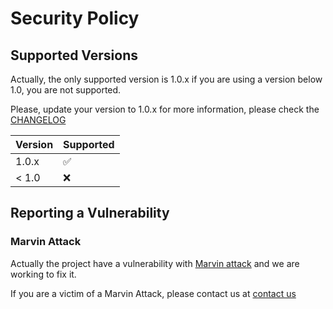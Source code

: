 # Security Policy

## Supported Versions

Actually, the only supported version is 1.0.x
if you are using a version below 1.0, you are not supported.


Please, update your version to 1.0.x
for more information, please check the [CHANGELOG](https://github.com/gRPC-server/blob/main/CHANGELOG.md)

| Version | Supported          |
| ------- | ------------------ |
| 1.0.x   | :white_check_mark: |
| < 1.0   | :x:                |

## Reporting a Vulnerability

### Marvin Attack

Actually the project have a vulnerability with [Marvin attack](https://people.redhat.com/~hkario/marvin/) and we are working to fix it.

If you are a victim of a Marvin Attack, please contact us at [contact us](https://github.com/gRPC-server/issues/new?title=marvin-attack&labels=🐛&nbspbug)
